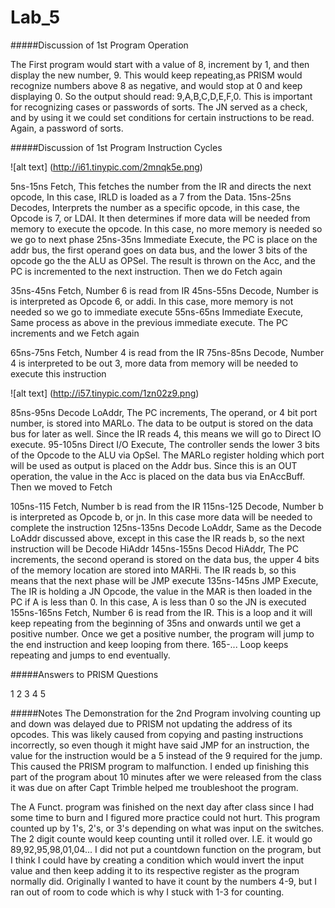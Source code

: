 Lab_5
=====
#####Discussion of 1st Program Operation

The First program would start with a value of 8, increment by 1, and then display the new number, 9. This would keep
repeating,as PRISM would recognize numbers above 8 as negative, and would stop at 0 and keep displaying 0. So the output should read: 9,A,B,C,D,E,F,0. This is important for recognizing cases or passwords of sorts. The JN served as a check, and by using it we could set conditions for certain instructions to be read. Again, a password of sorts.

#####Discussion of 1st Program Instruction Cycles


![alt text] (http://i61.tinypic.com/2mnqk5e.png)

5ns-15ns Fetch, This fetches the number from the IR and directs the next opcode, In this case, IRLD is loaded as a 7 from the Data.
15ns-25ns Decodes, Interprets the number as a specific opcode, in this case, the Opcode is 7, or LDAI. It then determines
if more data will be needed from memory to execute the opcode. In this case, no more memory is needed so we go to next phase
25ns-35ns Immediate Execute, the PC is place on the addr bus, the first operand goes on data bus, and the lower 3 bits of the opcode go the the ALU as OPSel. The result is thrown on the Acc, and the PC is incremented to the next instruction. Then we do Fetch again

35ns-45ns Fetch, Number 6 is read from IR
45ns-55ns Decode, Number is is interpreted as Opcode 6, or addi. In this case, more memory is not needed so we go to immediate execute
55ns-65ns Immediate Execute, Same process as above in the previous immediate execute. The PC increments and we Fetch again

65ns-75ns Fetch, Number 4 is read from the IR
75ns-85ns Decode, Number 4 is interpreted to be out 3, more data from memory will be needed to execute this instruction

![alt text] (http://i57.tinypic.com/1zn02z9.png)

85ns-95ns Decode LoAddr, The PC increments, The operand, or 4 bit port number, is stored into MARLo. The data to be output is stored on the data bus for later as well. Since the IR reads 4, this means we will go to Direct IO execute.
95-105ns Direct I/O Execute, The controller sends the lower 3 bits of the Opcode to the ALU via OpSel. The MARLo register holding which port will be used as output is placed on the Addr bus. Since this is an OUT operation, the value in the Acc is placed on the data bus via EnAccBuff. Then we moved to Fetch

105ns-115 Fetch, Number b is read from the IR
115ns-125 Decode, Number b is interpreted as Opcode b, or jn. In this case more data will be needed to complete the instruction
125ns-135ns Decode LoAddr, Same as the Decode LoAddr discussed above, except in this case the IR reads b, so the next instruction will be Decode HiAddr
145ns-155ns Decod HiAddr, The PC increments, the second operand is stored on the data bus, the upper 4 bits of the memory location are stored into MARHi. The IR reads b, so this means that the next phase will be JMP execute
135ns-145ns JMP Execute, The IR is holding a JN Opcode, the value in the MAR is then loaded in the PC if A is less than 0. In this case, A is less than 0 so the JN is executed
155ns-165ns Fetch, Number 6 is read from the IR. This is a loop and it will keep repeating from the beginning of 35ns and onwards until we get a positive number. Once we get a positive number, the program will jump to the end instruction and keep looping from there.
165-... Loop keeps repeating and jumps to end eventually.

#####Answers to PRISM Questions

1
2
3
4
5


#####Notes
The Demonstration for the 2nd Program involving counting up and down was delayed due to PRISM not updating the address of its opcodes. 
This was likely caused from copying and pasting instructions incorrectly, so even though it might have said JMP for an
instruction, the value for the instruction would be a 5 instead of the 9 required for the jump. This caused the PRISM program
to malfunction. I ended up finishing this part of the program about 10 minutes after we were released from the class it was
due on after Capt Trimble helped me troubleshoot the program.

The A Funct. program was finished on the next day after class since I had some time to burn and I figured more practice 
could not hurt. This program counted up by 1's, 2's, or 3's depending on what was input on the switches. The 2 digit
counte would keep counting until it rolled over. I.E. it would go 89,92,95,98,01,04... I did not put a countdown function
on the program, but I think I could have by creating a condition which would invert the input value and then keep adding it
to its respective register as the program normally did. Originally I wanted to have it count by the numbers 4-9, but I ran
out of room to code which is why I stuck with 1-3 for counting.
